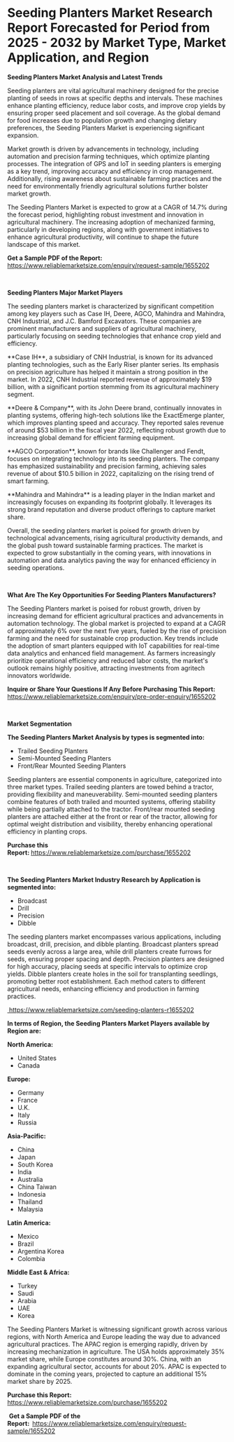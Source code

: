 <p><h1>Seeding Planters Market Research Report Forecasted for Period from 2025 -  2032 by Market Type, Market Application, and Region</h1></p><p><strong>Seeding Planters Market Analysis and Latest Trends</strong></p>
<p><p>Seeding planters are vital agricultural machinery designed for the precise planting of seeds in rows at specific depths and intervals. These machines enhance planting efficiency, reduce labor costs, and improve crop yields by ensuring proper seed placement and soil coverage. As the global demand for food increases due to population growth and changing dietary preferences, the Seeding Planters Market is experiencing significant expansion.</p><p>Market growth is driven by advancements in technology, including automation and precision farming techniques, which optimize planting processes. The integration of GPS and IoT in seeding planters is emerging as a key trend, improving accuracy and efficiency in crop management. Additionally, rising awareness about sustainable farming practices and the need for environmentally friendly agricultural solutions further bolster market growth. </p><p>The Seeding Planters Market is expected to grow at a CAGR of 14.7% during the forecast period, highlighting robust investment and innovation in agricultural machinery. The increasing adoption of mechanized farming, particularly in developing regions, along with government initiatives to enhance agricultural productivity, will continue to shape the future landscape of this market.</p></p>
<p><strong>Get a Sample PDF of the Report:&nbsp;</strong> <a href="https://www.reliablemarketsize.com/enquiry/request-sample/1655202?utm_campaign=2008&utm_medium=2&utm_source=Github&utm_content=ia&utm_term=18042025&utm_id=seeding-planters">https://www.reliablemarketsize.com/enquiry/request-sample/1655202</a></p>
<p>&nbsp;</p>
<p><strong>Seeding Planters Major Market Players</strong></p>
<p><p>The seeding planters market is characterized by significant competition among key players such as Case IH, Deere, AGCO, Mahindra and Mahindra, CNH Industrial, and J.C. Bamford Excavators. These companies are prominent manufacturers and suppliers of agricultural machinery, particularly focusing on seeding technologies that enhance crop yield and efficiency.</p><p>**Case IH**, a subsidiary of CNH Industrial, is known for its advanced planting technologies, such as the Early Riser planter series. Its emphasis on precision agriculture has helped it maintain a strong position in the market. In 2022, CNH Industrial reported revenue of approximately $19 billion, with a significant portion stemming from its agricultural machinery segment.</p><p>**Deere & Company**, with its John Deere brand, continually innovates in planting systems, offering high-tech solutions like the ExactEmerge planter, which improves planting speed and accuracy. They reported sales revenue of around $53 billion in the fiscal year 2022, reflecting robust growth due to increasing global demand for efficient farming equipment.</p><p>**AGCO Corporation**, known for brands like Challenger and Fendt, focuses on integrating technology into its seeding planters. The company has emphasized sustainability and precision farming, achieving sales revenue of about $10.5 billion in 2022, capitalizing on the rising trend of smart farming.</p><p>**Mahindra and Mahindra** is a leading player in the Indian market and increasingly focuses on expanding its footprint globally. It leverages its strong brand reputation and diverse product offerings to capture market share.</p><p>Overall, the seeding planters market is poised for growth driven by technological advancements, rising agricultural productivity demands, and the global push toward sustainable farming practices. The market is expected to grow substantially in the coming years, with innovations in automation and data analytics paving the way for enhanced efficiency in seeding operations.</p></p>
<p>&nbsp;</p>
<p><strong>What Are The Key Opportunities For Seeding Planters Manufacturers?</strong></p>
<p><p>The Seeding Planters market is poised for robust growth, driven by increasing demand for efficient agricultural practices and advancements in automation technology. The global market is projected to expand at a CAGR of approximately 6% over the next five years, fueled by the rise of precision farming and the need for sustainable crop production. Key trends include the adoption of smart planters equipped with IoT capabilities for real-time data analytics and enhanced field management. As farmers increasingly prioritize operational efficiency and reduced labor costs, the market's outlook remains highly positive, attracting investments from agritech innovators worldwide.</p></p>
<p><strong>Inquire or Share Your Questions If Any Before Purchasing This Report:</strong> <a href="https://www.reliablemarketsize.com/enquiry/pre-order-enquiry/1655202?utm_campaign=2008&utm_medium=2&utm_source=Github&utm_content=ia&utm_term=18042025&utm_id=seeding-planters">https://www.reliablemarketsize.com/enquiry/pre-order-enquiry/1655202</a></p>
<p>&nbsp;</p>
<p><strong>Market Segmentation</strong></p>
<p><strong>The Seeding Planters Market Analysis by types is segmented into:</strong></p>
<p><ul><li>Trailed Seeding Planters</li><li>Semi-Mounted Seeding Planters</li><li>Front/Rear Mounted Seeding Planters</li></ul></p>
<p><p>Seeding planters are essential components in agriculture, categorized into three market types. Trailed seeding planters are towed behind a tractor, providing flexibility and maneuverability. Semi-mounted seeding planters combine features of both trailed and mounted systems, offering stability while being partially attached to the tractor. Front/rear mounted seeding planters are attached either at the front or rear of the tractor, allowing for optimal weight distribution and visibility, thereby enhancing operational efficiency in planting crops.</p></p>
<p><strong>Purchase this Report:&nbsp;</strong><a href="https://www.reliablemarketsize.com/purchase/1655202?utm_campaign=2008&utm_medium=2&utm_source=Github&utm_content=ia&utm_term=18042025&utm_id=seeding-planters">https://www.reliablemarketsize.com/purchase/1655202</a></p>
<p>&nbsp;</p>
<p><strong>The Seeding Planters Market Industry Research by Application is segmented into:</strong></p>
<p><ul><li>Broadcast</li><li>Drill</li><li>Precision</li><li>Dibble</li></ul></p>
<p><p>The seeding planters market encompasses various applications, including broadcast, drill, precision, and dibble planting. Broadcast planters spread seeds evenly across a large area, while drill planters create furrows for seeds, ensuring proper spacing and depth. Precision planters are designed for high accuracy, placing seeds at specific intervals to optimize crop yields. Dibble planters create holes in the soil for transplanting seedlings, promoting better root establishment. Each method caters to different agricultural needs, enhancing efficiency and production in farming practices.</p></p>
<p><a href="https://www.reliablemarketsize.com/seeding-planters-r1655202?utm_campaign=2008&utm_medium=2&utm_source=Github&utm_content=ia&utm_term=18042025&utm_id=seeding-planters">&nbsp;https://www.reliablemarketsize.com/seeding-planters-r1655202</a></p>
<p><strong>In terms of Region, the Seeding Planters Market Players available by Region are:</strong></p>
<p>
    <p> <strong> North America: </strong>
        <ul>
            <li>United States</li>
            <li>Canada</li>
        </ul>
        </p> 
    <p> <strong> Europe: </strong>
        <ul>
            <li>Germany</li>
            <li>France</li>
            <li>U.K.</li>
            <li>Italy</li>
            <li>Russia</li>
        </ul>
        </p> 
    <p> <strong> Asia-Pacific: </strong>
        <ul>
            <li>China</li>
            <li>Japan</li>
            <li>South Korea</li>
            <li>India</li>
            <li>Australia</li>
            <li>China Taiwan</li>
            <li>Indonesia</li>
            <li>Thailand</li>
            <li>Malaysia</li>
        </ul>
        </p> 
    <p> <strong> Latin America: </strong>
        <ul>
            <li>Mexico</li>
            <li>Brazil</li>
            <li>Argentina Korea</li>
            <li>Colombia</li>
        </ul>
        </p> 
    <p> <strong> Middle East & Africa: </strong>
        <ul>
            <li>Turkey</li>
            <li>Saudi</li>
            <li>Arabia</li>
            <li>UAE</li>
            <li>Korea</li>
        </ul>
    </p>
    </p>
<p><p>The Seeding Planters Market is witnessing significant growth across various regions, with North America and Europe leading the way due to advanced agricultural practices. The APAC region is emerging rapidly, driven by increasing mechanization in agriculture. The USA holds approximately 35% market share, while Europe constitutes around 30%. China, with an expanding agricultural sector, accounts for about 20%. APAC is expected to dominate in the coming years, projected to capture an additional 15% market share by 2025.</p></p>
<p><strong>Purchase this Report: </strong><a href="https://www.reliablemarketsize.com/purchase/1655202?utm_campaign=2008&utm_medium=2&utm_source=Github&utm_content=ia&utm_term=18042025&utm_id=seeding-planters">https://www.reliablemarketsize.com/purchase/1655202</a></p>
<p>&nbsp;<strong>Get a Sample PDF of the Report:&nbsp;&nbsp;</strong><a href="https://www.reliablemarketsize.com/enquiry/request-sample/1655202?utm_campaign=2008&utm_medium=2&utm_source=Github&utm_content=ia&utm_term=18042025&utm_id=seeding-planters">https://www.reliablemarketsize.com/enquiry/request-sample/1655202</a></p>
<p><strong></strong></p>
<p><p></p><p></p><p></p></p>
